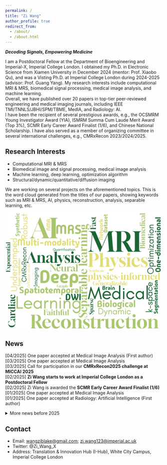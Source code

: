 ```yaml
---
permalink: /
title: "Zi Wang"
author_profile: true
redirect_from: 
  - /about/
  - /about.html
---
```


**_Decoding Signals, Empowering Medicine_**

I am a Postdoctoral Fellow at the Department of Bioengineering and Imperial-X, Imperial College London. I obtained my Ph.D. in Electronic Science from Xiamen University in December 2024 (mentor: Prof. Xiaobo Qu), and was a Visting Ph.D. at Imperial College London during 2024-2025 (advisor: Prof. Guang Yang). My research interests include computational MRI & MRS, biomedical signal processing, medical image analysis, and machine learning.\
Overall, we have published over 20 papers in top-tier peer-reviewed engineering and medical imaging journals, including IEEE TMI/TNNLS/JBHI/SPM/TBME, MedIA, and Radiology: AI.\
I have been the recipient of several prestigious awards, e.g., the OCSMRM Young Investigator Award (YIA), ISMRM Summa Cum Laude Merit Award (Top 3%), SCMR Early Career Award Finalist (1/6), and Chinese National Scholarship. I have also served as a member of organizing committee in several international challenges, e.g., CMRxRecon 2023/2024/2025.

Research Interests
------
- Computational MRI & MRS
- Biomedical image and signal processing, medical image analysis
- Machine learning, deep learning, optimization algorithm
- Structural/dynamic/quantitative/diffusion imaging

We are working on several projects on the aforementioned topics. This is the word cloud generated from the titles of our papers, showing keywords such as MRI & MRS, AI, physics, reconstruction, analysis, separable learning, etc.
<p align="center"> 
  <img width="600" src="/images/wordcloud.png" />
</p>

News
------
[04/2025] One paper accepted at Medical Image Analysis (First author)<br>
[03/2025] One paper accepted at Medical Image Analysis<br>
[03/2025] Call for participation in our <strong>CMRxRecon2025 challenge at MICCAI 2025</strong><br>
[02/2025] <strong>Zi Wang starts to work at Imperial College London as a Postdoctoral Fellow</strong><br>
[02/2025] Zi Wang is awarded the <strong>SCMR Early Career Award Finalist (1/6)</strong><br>
[01/2025] One paper accepted at Medical Image Analysis<br>
[01/2025] One paper accepted at Radiology: Artificial Intelligence (First author)<br>

<details>
<summary>More news before 2025</summary>
[12/2024] <strong>Zi Wang obtains his PhD degree at Xiamen University</strong><br>
[11/2024] <strong>Zi Wang’s Google Scholar citation is over 500</strong><br>
[10/2024] One paper accepted at IEEE Transactions on Cloud Computing<br>
[05/2024] Zi Wang is awarded the <strong>OCSMRM Young Investigator Award (YIA)</strong><br>
[05/2024] Zi Wang is awarded the <strong>ISMRM Summa Cum Laude Merit Award (Top 3%)</strong><br>
[05/2024] Call for participation in our <strong>CMRxRecon2024 challenge at MICCAI 2024</strong><br>
[04/2024] One paper accepted at IEEE Journal of Biomedical and Health Informatics (First author)<br>
[01/2024] <strong>Zi Wang starts to study at Imperial College London as a Visiting PhD (Funded)</strong><br>
[12/2023] Zi Wang is awarded the <strong>Chinese National Scholarship</strong><br>
[12/2023] One paper accepted at IEEE Transactions on Biomedical Engineering (Primary author)<br>
[11/2023] One paper accepted at IEEE Transactions on Computational Imaging<br>
[05/2023] Call for participation in our <strong>CMRxRecon challenge at MICCAI 2023</strong><br>
[05/2023] One paper accepted at IEEE Transactions on Computational Imaging<br>
[03/2023] One paper accepted at IEEE Signal Processing Magazine (Primary author)<br>
[08/2022] One paper accepted at IEEE Transactions on Medical Imaging (First author)<br>
[01/2022] One paper accepted at IEEE Transactions on Neural Networks and Learning Systems (First author)<br>
[12/2021] One paper accepted at IEEE Transactions on Neural Networks and Learning Systems<br>
[12/2021] One review paper accepted at BMC Medical Imaging<br>
[03/2021] One review paper accepted at Magnetic Resonance in Chemistry (Primary author)<br>
[04/2020] One review paper accepted at Chemistry –A European Journal (First author)<br>
</details>

Contact
------
- Email: wangziblake@gmail.com; zi.wang123@imperial.ac.uk
- Twitter: @Zi_Wang_X
- Address: Translation & Innovation Hub (I-Hub), White City Campus, Imperial College London
